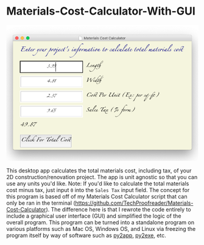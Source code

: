 # Materials-Cost-Calculator-With-GUI

![](https://raw.githubusercontent.com/TechProofreader/Materials-Cost-Calculator-With-GUI/master/MaterialsCostCalcMainScreen.png)

This desktop app calculates the total materials cost, including tax, of your 2D construction/renovation project. The app is unit agnostic so that you can use any units you'd like. Note: If you'd like to calculate the total materials cost minus tax, just input `0` into the `Sales Tax` input field. The concept for this program is based off of my Materials Cost Calculator script that can only be ran in the terminal (https://github.com/TechProofreader/Materials-Cost-Calculator). The difference here is that I rewrote the code entirely to include a graphical user interface (GUI) and simplified the logic of the overall program. This program can be turned into a standalone program on various platforms such as Mac OS, Windows OS, and Linux via freezing the program itself by way of software such as [py2app](https://pypi.org/project/py2app/), [py2exe](http://www.py2exe.org/), etc.
